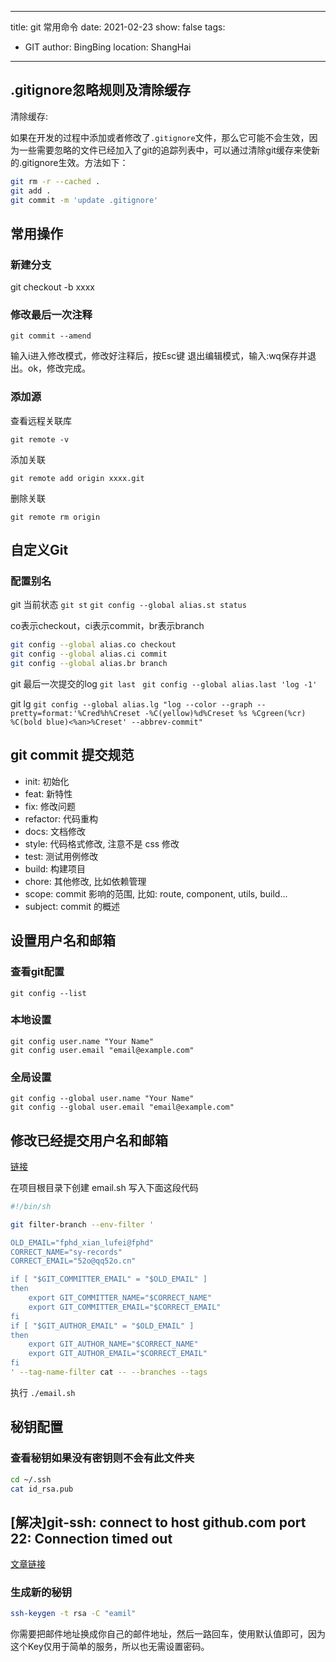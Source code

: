 <!--
 * @Author: your name
 * @Date: 2021-04-13 12:17:25
 * @LastEditTime: 2021-04-27 13:35:35
 * @LastEditors: huabingtao
 * @Description: In User Settings Edit
 * @FilePath: /hbtblog/docs/_posts/git.md
-->
---
title: git 常用命令
date: 2021-02-23
show: false
tags:
  - GIT
author: BingBing
location: ShangHai
---

## .gitignore忽略规则及清除缓存

清除缓存:

如果在开发的过程中添加或者修改了`.gitignore`文件，那么它可能不会生效，因为一些需要忽略的文件已经加入了git的追踪列表中，可以通过清除git缓存来使新的.gitignore生效。方法如下：

```sh
git rm -r --cached .
git add .
git commit -m 'update .gitignore'
```

## 常用操作

### 新建分支

git checkout -b xxxx

### 修改最后一次注释

``` git
git commit --amend
```

输入i进入修改模式，修改好注释后，按Esc键 退出编辑模式，输入:wq保存并退出。ok，修改完成。
### 添加源 

查看远程关联库

`git remote -v`

添加关联

`git remote add origin xxxx.git`

删除关联

`git remote rm origin`

## 自定义Git

### 配置别名

git 当前状态 `git st`
`git config --global alias.st status`

co表示checkout，ci表示commit，br表示branch

```sh
git config --global alias.co checkout
git config --global alias.ci commit
git config --global alias.br branch
```
git 最后一次提交的log `git last `
`git config --global alias.last 'log -1'`

git lg 
`git config --global alias.lg "log --color --graph --pretty=format:'%Cred%h%Creset -%C(yellow)%d%Creset %s %Cgreen(%cr) %C(bold blue)<%an>%Creset' --abbrev-commit"`

## git commit 提交规范
- init: 初始化
- feat: 新特性
- fix: 修改问题
- refactor: 代码重构
- docs: 文档修改
- style: 代码格式修改, 注意不是 css 修改
- test: 测试用例修改
- build: 构建项目
- chore: 其他修改, 比如依赖管理
- scope: commit 影响的范围, 比如: route, component, utils, build...
- subject: commit 的概述

## 设置用户名和邮箱
### 查看git配置
`git config --list`
### 本地设置
```git
git config user.name "Your Name"
git config user.email "email@example.com"
```
### 全局设置
```git
git config --global user.name "Your Name"
git config --global user.email "email@example.com"
```
## 修改已经提交用户名和邮箱
[链接](https://cloud.tencent.com/developer/article/1352623)

在项目根目录下创建 email.sh 写入下面这段代码
```sh
#!/bin/sh

git filter-branch --env-filter '

OLD_EMAIL="fphd_xian_lufei@fphd"
CORRECT_NAME="sy-records"
CORRECT_EMAIL="52o@qq52o.cn"

if [ "$GIT_COMMITTER_EMAIL" = "$OLD_EMAIL" ]
then
    export GIT_COMMITTER_NAME="$CORRECT_NAME"
    export GIT_COMMITTER_EMAIL="$CORRECT_EMAIL"
fi
if [ "$GIT_AUTHOR_EMAIL" = "$OLD_EMAIL" ]
then
    export GIT_AUTHOR_NAME="$CORRECT_NAME"
    export GIT_AUTHOR_EMAIL="$CORRECT_EMAIL"
fi
' --tag-name-filter cat -- --branches --tags
```

执行 `./email.sh`

## 秘钥配置

### 查看秘钥如果没有密钥则不会有此文件夹
```sh
cd ~/.ssh
cat id_rsa.pub
```

## [解决]git-ssh: connect to host github.com port 22: Connection timed out

[文章链接](https://www.jianshu.com/p/c3aac5024877)
### 生成新的秘钥
```sh
ssh-keygen -t rsa -C "eamil"
```
你需要把邮件地址换成你自己的邮件地址，然后一路回车，使用默认值即可，因为这个Key仅用于简单的服务，所以也无需设置密码。


